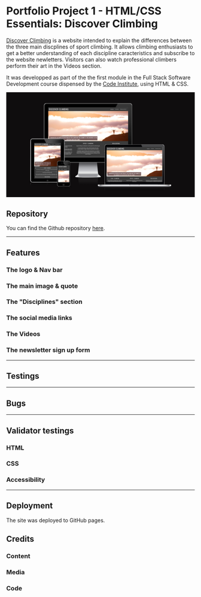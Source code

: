 # Portfolio Project 1 - HTML/CSS Essentials: Discover Climbing

[Discover Climbing](https://roman-gs.github.io/love-climbing/index.html) is a website intended to explain the differences between the three main discplines of sport climbing. It allows climbing enthusiasts to get a better understanding of each discipline caracteristics and subscribe to the website newletters. Visitors can also watch professional climbers perform their art in the Videos section. 

It was developped as part of the the first module in the Full Stack Software Development course dispensed by the [Code Institute](https://codeinstitute.net), using HTML & CSS.

![Multi-device-test](/assets/readme-images/amiresponsive.jpg)

## Repository 

You can find the Github repository [here](https://github.com/roman-gs/love-climbing).

***

## Features

### The logo & Nav bar

### The main image & quote

### The "Disciplines" section 

### The social media links

### The Videos

### The newsletter sign up form

***

## Testings

***

## Bugs


***

## Validator testings

### HTML

### CSS

### Accessibility

***

## Deployment

The site was deployed to GitHub pages. 

## Credits 

### Content 

### Media 

### Code









 


























